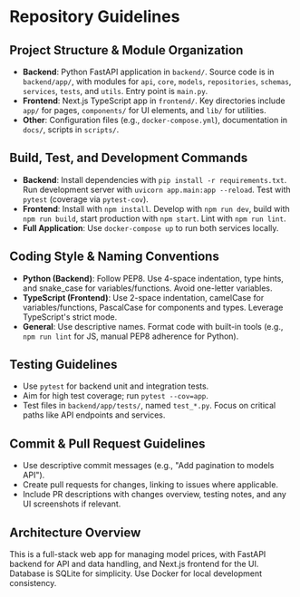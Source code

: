 # Repository Guidelines

## Project Structure & Module Organization

- **Backend**: Python FastAPI application in `backend/`. Source code is in `backend/app/`, with modules for `api`, `core`, `models`, `repositories`, `schemas`, `services`, `tests`, and `utils`. Entry point is `main.py`.
- **Frontend**: Next.js TypeScript app in `frontend/`. Key directories include `app/` for pages, `components/` for UI elements, and `lib/` for utilities.
- **Other**: Configuration files (e.g., `docker-compose.yml`), documentation in `docs/`, scripts in `scripts/`.

## Build, Test, and Development Commands

- **Backend**: Install dependencies with `pip install -r requirements.txt`. Run development server with `uvicorn app.main:app --reload`. Test with `pytest` (coverage via `pytest-cov`).
- **Frontend**: Install with `npm install`. Develop with `npm run dev`, build with `npm run build`, start production with `npm start`. Lint with `npm run lint`.
- **Full Application**: Use `docker-compose up` to run both services locally.

## Coding Style & Naming Conventions

- **Python (Backend)**: Follow PEP8. Use 4-space indentation, type hints, and snake_case for variables/functions. Avoid one-letter variables.
- **TypeScript (Frontend)**: Use 2-space indentation, camelCase for variables/functions, PascalCase for components and types. Leverage TypeScript's strict mode.
- **General**: Use descriptive names. Format code with built-in tools (e.g., `npm run lint` for JS, manual PEP8 adherence for Python).

## Testing Guidelines

- Use `pytest` for backend unit and integration tests.
- Aim for high test coverage; run `pytest --cov=app`.
- Test files in `backend/app/tests/`, named `test_*.py`. Focus on critical paths like API endpoints and services.

## Commit & Pull Request Guidelines

- Use descriptive commit messages (e.g., "Add pagination to models API").
- Create pull requests for changes, linking to issues where applicable.
- Include PR descriptions with changes overview, testing notes, and any UI screenshots if relevant.

## Architecture Overview

This is a full-stack web app for managing model prices, with FastAPI backend for API and data handling, and Next.js frontend for the UI. Database is SQLite for simplicity. Use Docker for local development consistency.
